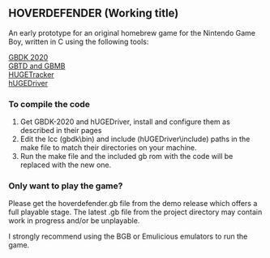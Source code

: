 ## HOVERDEFENDER (Working title)

An early prototype for an original homebrew game for the Nintendo Game Boy, written in C using the following tools:

[GBDK 2020](https://github.com/gbdk-2020/gbdk-2020) <br />
[GBTD and GBMB](https://github.com/gbdk-2020/GBTD_GBMB) <br />
[HUGETracker](https://nickfa.ro/index.php/HUGETracker) <br />
[hUGEDriver](https://github.com/SuperDisk/hUGEDriver) <br />

### To compile the code

1. Get GBDK-2020 and hUGEDriver, install and configure them as described in their pages
2. Edit the lcc (gbdk\bin) and include (hUGEDriver\include) paths in the make file to match their directories on your machine.
3. Run the make file and the included gb rom with the code will be replaced with the new one.

### Only want to play the game?

Please get the hoverdefender.gb file from the demo release which offers a full playable stage.
The latest .gb file from the project directory may contain work in progress and/or be unplayable.

I strongly recommend using the BGB or Emulicious emulators to run the game.
